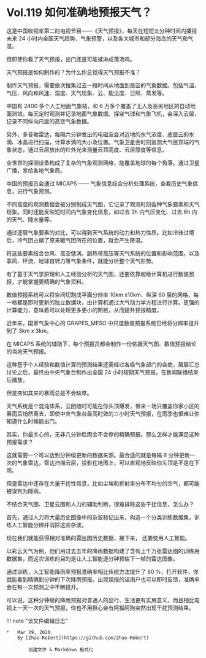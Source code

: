 # Vol.119 如何准确地预报天气？

这是中国收视率第二的电视节目——《天气预报》，每天在短短五分钟时间内播报未来 24 小时内全国天气趋势、气象预警，以及各大城市和部分海岛的天气和气温。

但即使你看了天气预报，出门还是可能被淋成落汤鸡。

天气预报是如何制作的？为什么你总觉得天气预报不准？

制作天气预报，需要依次搜集过去一段时间从地面到高空的气象数据。包括气温、气压、风向和风速、湿度、天气现象、云、能见度、日照、蒸发等。

中国有 2400 多个人工地面气象站，和 6 万多个覆盖了无人及恶劣地区的自动地面测站，每天定时观测并记录地面气象数据。探空气球和气象飞机，会深入云层，记录不同纵向尺度的高空气象数据。

另外，多普勒雷达，每隔六分钟发出的电磁波会对近地的水气浓度、底层云的水滴、冰晶进行扫描，计算水滴的大小及位置。气象卫星会时刻监测大气层顶端的气象状态，通过云层放出的红外光来测量云顶高度、云层厚度等信息。

全世界的探测设备构成了复杂的气象观测网络，能覆盖地球的每个角落。通过卫星广播，发给各地气象局。

中国的预报员会通过 MICAPS —— 气象信息综合分析处理系统，查看历史气象信息，进行气象预测。

不同高度的观测数据会被分别制成天气图，它记录了观测时刻各种气象要素和天气现象。同时还能反映短时间内气象变化信息，如过去 3h 内气压变化、过去 6h 内的天气、降水量等。

通过逐层气象要素的对比，可以得到天气系统的动力和热力性质。比如冷锋过境后，冷气团占据了原来暖气团所在的位置，就会产生降温。

将这些要素结合台风、高空低涡、副热带高压等天气系统的位置和影响范围，以及季风、环流、地球自转力等气象条件，就能分析整个天气形势。

有了基于天气学原理和人工经验分析的天气图，还要依靠超级计算机进行数值预报，才能掌握更精确的气象资料。

数值预报系统可以将空间切割成平面分辨率 10km x10km、纵深 60 层的网格，每一格都是即时更新的独立数据块，由计算机通过大气动力学方程进行计算。更强的计算能力，意味着可以处理更多更小的网格，从而提升预报精度。

近年来，国家气象中心的 GRAPES_MESO 中尺度数值预报系统已经将分辨率提升到了 3km x 3km。

在 MICAPS 系统的辅助下，每个预报员都会制作一份依据天气图、数值预报结论的当地天气预报。

这种基于个人经验和数值计算的预测结果还需经过各级气象部门的会商，层层汇总讨论之后，最终由中央气象台制作出全国 24 小时短期天气预报，在新闻联播结束后播放。

但是突如其来的暴雨总是不会缺席。

天气系统是个混沌体系，云团随时可能在你头顶爆发，带来一场只覆盖你家小区的暴雨后悄然离去，即使中央气象台最高时效的三小时天气预报，在雨季也很难让你知道什么时候能出门。

其实，你最关心的，无非几分钟后雨会不会停的精确预报。那么怎样才能满足这种预报需求？

这就需要一个可以达到分钟级更新的数据来源。最合适的就是每隔 6 分钟更新一次的气象雷达，雷达扫描云层，投影在地图上，可以直观地反映你头顶是不是在下雨。

但是雷达中还存在大量干扰性信息，比如尘埃和折射率分布不均匀的空气，都可能被误判为降雨。

不结合天气图、卫星云图和人力的辅助判断，很难排除这些干扰信息，怎么办？

首先，通过人力将大量历史图像中的杂波标记出来，构造一个分类训练数据集，训练人工智能分辨并消除这些杂波。

现在我们就能获得相对准确的雷达图历史数据，接下来， 还要使用人工智能。

以彩云天气为例，他们用过去五年的降雨数据构建了含有上千万张雷达图的训练用数据集，而这次训练的目的是让人工智能逐分钟预估下一帧的雷达图像。

通过训练，人工智能降雨率预报准确率相比传统方法提升了 80 %，打开软件，你就能看到精确到分钟的下次降雨预报。出现误报的话用户也可以即时反馈，准确率会在每一次预测之中不断提升。

可以说，这种分钟级的降雨预报对普通人的出行、生活更有实用意义，而且相比电视上一天一次的天气预报，你也不用担心会有阿猫阿狗突然出现干扰预测结果。

!!! note "该文件编辑日志"

	* 	Mar 29, 2020.
		By [Zhao-Robert](https://github.com/Zhao-Robert)
	
			创建文件 & Markdown 格式化
